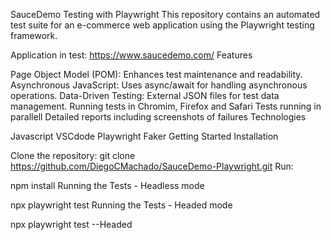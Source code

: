 SauceDemo Testing with Playwright
This repository contains an automated test suite for an e-commerce web application using the Playwright testing framework.

Application in test: https://www.saucedemo.com/
Features

Page Object Model (POM): Enhances test maintenance and readability.
Asynchronous JavaScript: Uses async/await for handling asynchronous operations.
Data-Driven Testing: External JSON files for test data management.
Running tests in Chromim, Firefox and Safari
Tests running in parallell
Detailed reports including screenshots of failures
Technologies

Javascript
VSCdode
Playwright
Faker
Getting Started Installation

Clone the repository:
git clone https://github.com/DiegoCMachado/SauceDemo-Playwright.git
Run:

npm install
Running the Tests - Headless mode

npx playwright test
Running the Tests - Headed mode

npx playwright test --Headed
